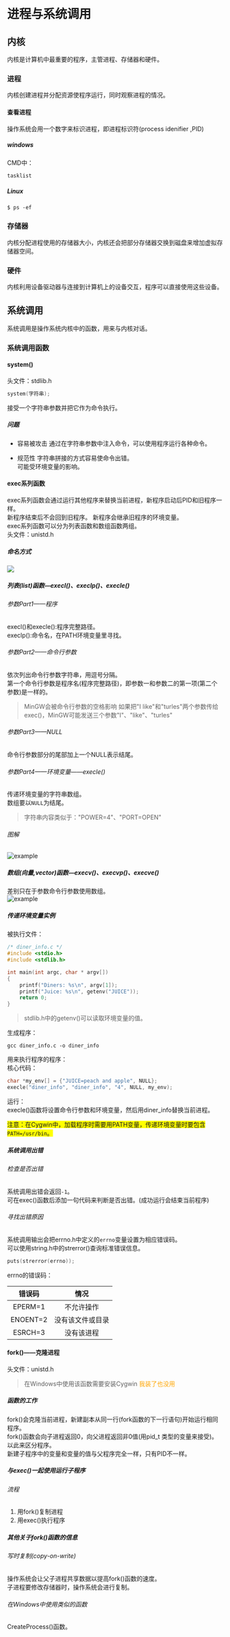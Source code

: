 # 进程与系统调用
## 内核
内核是计算机中最重要的程序，主管进程、存储器和硬件。  

### 进程
内核创建进程并分配资源使程序运行，同时观察进程的情况。  

#### 查看进程
操作系统会用一个数字来标识进程，即进程标识符(process idenifier ,PID)  

##### windows
CMD中：  
```
tasklist
```

##### Linux
```
$ ps -ef
```

### 存储器
内核分配进程使用的存储器大小，内核还会把部分存储器交换到磁盘来增加虚拟存储器空间。  

### 硬件
内核利用设备驱动器与连接到计算机上的设备交互，程序可以直接使用这些设备。  

## 系统调用
系统调用是操作系统内核中的函数，用来与内核对话。  

### 系统调用函数
#### system()
头文件：stdlib.h  
```c
system(字符串);
```
接受一个字符串参数并把它作为命令执行。  

##### 问题
* 容易被攻击
    通过在字符串参数中注入命令，可以使用程序运行各种命令。  

* 规范性
    字符串拼接的方式容易使命令出错。  
    可能受环境变量的影响。

#### exec系列函数
exec系列函数会通过运行其他程序来替换当前进程，新程序启动后PID和旧程序一样。  
新程序结束后不会回到旧程序。
新程序会继承旧程序的环境变量。  
exec系列函数可以分为列表函数和数组函数两组。  
头文件：unistd.h  

##### 命名方式
![](_v_images/20190817141749721_21887.png)

##### 列表(list)函数—execl()、execlp()、execle()
###### 参数Part1——程序
execl()和execle():程序完整路径。  
execlp():命令名，在PATH环境变量里寻找。  

###### 参数Part2——命令行参数
依次列出命令行参数字符串，用逗号分隔。  
第一个命令行参数是程序名(程序完整路径)，即参数一和参数二的第一项(第二个参数)是一样的。  

>MinGW会被命令行参数的空格影响
>如果把"I  like"和"turles"两个参数传给exec()，MinGW可能发送三个参数"I"、"like"、"turles"

###### 参数Part3——NULL
命令行参数部分的尾部加上一个NULL表示结尾。  

###### 参数Part4——环境变量——execle()
传递环境变量的字符串数组。  
数组要以`NULL`为结尾。  
>字符串内容类似于："POWER=4"、"PORT=OPEN"  

###### 图解
![example](_v_images/20190817140510079_17482.png)

##### 数组(向量,vector)函数—execv()、execvp()、execve()
差别只在于参数命令行参数使用数组。  
![example](_v_images/20190817185119124_7065.png)

##### 传递环境变量实例
被执行文件：  
```c
/* diner_info.c */
#include <stdio.h>
#include <stdlib.h>

int main(int argc, char * argv[])
{
    printf("Diners: %s\n", argv[1]);
    printf("Juice: %s\n", getenv("JUICE"));
    return 0;
}
```
>stdlib.h中的getenv()可以读取环境变量的值。

生成程序：  
```
gcc diner_info.c -o diner_info
```

用来执行程序的程序：  
核心代码：  
```c
char *my_env[] = {"JUICE=peach and apple", NULL};
execle("diner_info", "diner_info", "4", NULL, my_env);
```

运行：  
execle()函数将设置命令行参数和环境变量，然后用diner_info替换当前进程。  

<font style='background: yellow'>注意：在Cygwin中，加载程序时需要用PATH变量，传递环境变量时要包含`PATH=/usr/bin`。  </font>

##### 系统调用出错
###### 检查是否出错
系统调用出错会返回`-1`。  
可在exec()函数后添加一句代码来判断是否出错。(成功运行会结束当前程序)  

###### 寻找出错原因
系统调用输出会把errno.h中定义的`errno`变量设置为相应错误码。  
可以使用string.h中的strerror()查询标准错误信息。  
```c
puts(strerror(errno));
```

errno的错误码：  

|  错误码  |      情况       |
| :------: | :------------: |
| EPERM=1  |   不允许操作    |
| ENOENT=2 | 没有该文件或目录 |
| ESRCH=3  |   没有该进程    |

#### fork()——克隆进程
头文件：unistd.h  
>在Windows中使用该函数需要安装Cygwin
><font color='orange'>我装了也没用</font>  

##### 函数的工作
fork()会克隆当前进程，新建副本从同一行(fork函数的下一行语句)开始运行相同程序。  
fork()函数会向子进程返回0，向父进程返回非0值(用pid_t 类型的变量来接受)。以此来区分程序。  
新建子程序中的变量和变量的值与父程序完全一样，只有PID不一样。  

##### 与exec()一起使用运行子程序
###### 流程
1. 用fork()复制进程
2. 用exec()执行程序

##### 其他关于fork()函数的信息
###### 写时复制(copy-on-write)
操作系统会让父子进程共享数据以提高fork()函数的速度。  
子进程要修改存储器时，操作系统会进行复制。  

###### 在Windows中使用类似的函数
CreateProcess()函数。  


